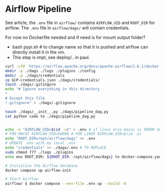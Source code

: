 # Airflow Pipeline

See article, the `.env` file in `airflow/` contains `AIRFLOW_UID` and `ROOT_DIR` for airflow.
The `.env` file in `airflow/dags/` will contain credentials.

For now no Dockerfile needed and if need is for mount output folder?

- bash pypi.sh # to change name so that it is pushed and airflow can directly install it in the vm.
- This step is impt, see deploy/.. in paul.

```bash
curl -LfO 'https://airflow.apache.org/docs/apache-airflow/2.6.1/docker-compose.yaml'
mkdir -p ./dags ./logs ./plugins ./config
mkdir -p ./dags/credentials
cp GCP-credentials.json ./dags/credentials/
touch ./dags/.gitingore
echo "# Ignore everything in this directory
*
# Except this file
!.gitignore" > ./dags/.gitignore

touch ./dags/__init__.py ./dags/pipeline_dag.py
cat python code to ./dags/pipeline_dag.py


echo -e "AIRFLOW_UID=$(id -u)" > .env # if linux else macos is 50000 default
# FOR MACOS AIRFLOW_UID=50000 # FOR LINUX AIRFLOW_UID=$(id -u)
echo "ROOT_DIR=/opt/airflow/dags" >> .env
# UPDATE .env with my local .env
echo "credentials" >> ./dags/.env # TO REPLACE
sudo chmod 777 ./logs ./plugins
echo env ROOT_DIR: ${ROOT_DIR:-/opt/airflow/dags} to docker-compose.yaml # TODO: check if AIRFLOW_PROJ_DIR is the same as ROOT_DIR if yes then remove ROOT_DIR

# Initialize the Airflow database
docker compose up airflow-init

# Start Airflow
airflow/ $ docker compose --env-file .env up --build -d

